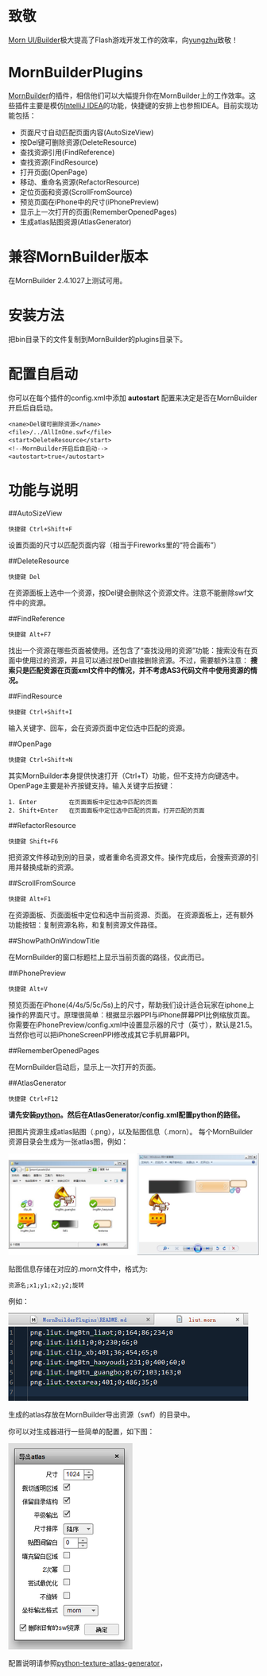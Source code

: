 致敬
====
[Morn UI/Builder](https://github.com/yungzhu/morn)极大提高了Flash游戏开发工作的效率，向[yungzhu](https://github.com/yungzhu)致敬！

MornBuilderPlugins
==================
[MornBuilder](https://github.com/yungzhu/morn)的插件，相信他们可以大幅提升你在MornBuilder上的工作效率。这些插件主要是模仿[IntelliJ IDEA](https://www.jetbrains.com/idea/)的功能，快捷键的安排上也参照IDEA。目前实现功能包括：

- 页面尺寸自动匹配页面内容(AutoSizeView)
- 按Del键可删除资源(DeleteResource)
- 查找资源引用(FindReference)
- 查找资源(FindResource)
- 打开页面(OpenPage)
- 移动、重命名资源(RefactorResource)
- 定位页面和资源(ScrollFromSource)
- 预览页面在iPhone中的尺寸(iPhonePreview)
- 显示上一次打开的页面(RememberOpenedPages)
- 生成atlas贴图资源(AtlasGenerator)

兼容MornBuilder版本
==================
在MornBuilder 2.4.1027上测试可用。

安装方法
=======
把bin目录下的文件复制到MornBuilder的plugins目录下。

配置自启动
==========
你可以在每个插件的config.xml中添加 __autostart__ 配置来决定是否在MornBuilder开启后自启动。

    <name>Del键可删除资源</name>
    <file>/../AllInOne.swf</file>
    <start>DeleteResource</start>
    <!--MornBuilder开启后自启动-->
    <autostart>true</autostart>

功能与说明
=======

##AutoSizeView

    快捷键 Ctrl+Shift+F

设置页面的尺寸以匹配页面内容（相当于Fireworks里的“符合画布”）

##DeleteResource

    快捷键 Del

在资源面板上选中一个资源，按Del键会删除这个资源文件。注意不能删除swf文件中的资源。

##FindReference

    快捷键 Alt+F7

找出一个资源在哪些页面被使用。还包含了“查找没用的资源”功能：搜索没有在页面中使用过的资源，并且可以通过按Del直接删除资源。不过，需要额外注意： **搜索只是匹配资源在页面xml文件中的情况，并不考虑AS3代码文件中使用资源的情况。**

##FindResource

    快捷键 Ctrl+Shift+I

输入关键字、回车，会在资源页面中定位选中匹配的资源。

##OpenPage

    快捷键 Ctrl+Shift+N

其实MornBuilder本身提供快速打开（Ctrl+T）功能，但不支持方向键选中。OpenPage主要是补齐按键支持。输入关键字后按键：

    1. Enter         在页面面板中定位选中匹配的页面
    2. Shift+Enter   在页面面板中定位选中匹配的页面，打开匹配的页面

##RefactorResource

    快捷键 Shift+F6

把资源文件移动到别的目录，或者重命名资源文件。操作完成后，会搜索资源的引用并替换成新的资源。

##ScrollFromSource

    快捷键 Alt+F1

在资源面板、页面面板中定位和选中当前资源、页面。
在资源面板上，还有额外功能按钮：复制资源名称，和复制资源文件路径。

##ShowPathOnWindowTitle

在MornBuilder的窗口标题栏上显示当前页面的路径，仅此而已。

##iPhonePreview

    快捷键 Alt+V

预览页面在iPhone(4/4s/5/5c/5s)上的尺寸，帮助我们设计适合玩家在iphone上操作的界面尺寸。原理很简单：根据显示器PPI与iPhone屏幕PPI比例缩放页面。
你需要在iPhonePreview/config.xml中设置显示器的尺寸（英寸），默认是21.5。
当然你也可以把iPhoneScreenPPI修改成其它手机屏幕PPI。

##RememberOpenedPages

在MornBuilder启动后，显示上一次打开的页面。

##AtlasGenerator

    快捷键 Ctrl+F12

__请先安装[python](https://www.python.org/downloads/windows/)。然后在AtlasGenerator/config.xml配置python的路径。__

把图片资源生成atlas贴图（.png），以及贴图信息（.morn）。
每个MornBuilder资源目录会生成为一张atlas图，例如：

![生成的atlas图片](/doc/Atlas.jpg)

贴图信息存储在对应的.morn文件中，格式为:

    资源名;x1;y1;x2;y2;旋转
例如：

![生成的atlas图片](/doc/AtlasInfo.jpg)

生成的atlas存放在MornBuilder导出资源（swf）的目录中。

你可以对生成器进行一些简单的配置，如下图：

![atlas生成器设置](/doc/AtlasGenerator.jpg)

配置说明请参照[python-texture-atlas-generator](http://gc.codehum.com/p/python-texture-atlas-generator/)，



